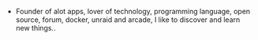 - Founder of alot apps, lover of technology, programming language, open source, forum, docker, unraid and arcade, I like to discover and learn new things..
  <br>















































































































































































































































































































































































































































































